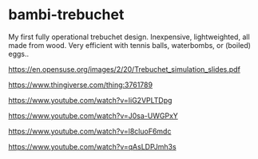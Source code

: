 bambi-trebuchet
===============

My first fully operational trebuchet design. Inexpensive, lightweighted, all made from wood. Very efficient with tennis balls, waterbombs, or (boiled) eggs..

https://en.opensuse.org/images/2/20/Trebuchet_simulation_slides.pdf

https://www.thingiverse.com/thing:3761789

https://www.youtube.com/watch?v=IiG2VPLTDpg

https://www.youtube.com/watch?v=J0sa-UWGPxY

https://www.youtube.com/watch?v=l8cluoF6mdc

https://www.youtube.com/watch?v=qAsLDPJmh3s


